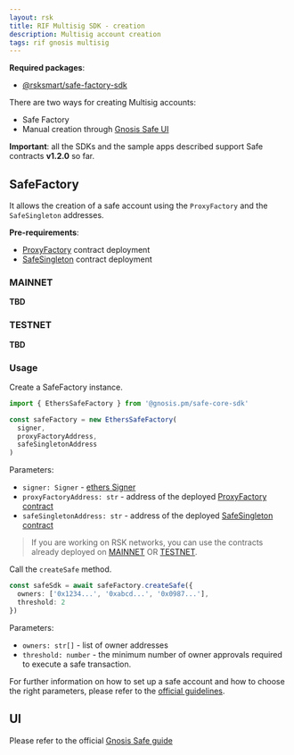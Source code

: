 ```yaml
---
layout: rsk
title: RIF Multisig SDK - creation
description: Multisig account creation
tags: rif gnosis multisig
---
```


**Required packages**:
- [@rsksmart/safe-factory-sdk](https://github.com/rsksmart/safe-factory-sdk)

There are two ways for creating Multisig accounts:
- Safe Factory
- Manual creation through [Gnosis Safe UI](https://rsk-gnosis-safe.com/#/welcome)

**Important**: all the SDKs and the sample apps described support Safe contracts **v1.2.0** so far.

## SafeFactory
It allows the creation of a safe account using the `ProxyFactory` and the `SafeSingleton` addresses.

**Pre-requirements**:
- [ProxyFactory](https://docs.gnosis.io/safe/docs/contracts_architecture/#5-proxy-factory) contract deployment
- [SafeSingleton](https://docs.gnosis.io/safe/docs/contracts_architecture/#1-transaction-management-core-contract) contract deployment

### MAINNET
**TBD**
### TESTNET
**TBD**

### Usage

Create a SafeFactory instance.

```ts
import { EthersSafeFactory } from '@gnosis.pm/safe-core-sdk'

const safeFactory = new EthersSafeFactory(
  signer,
  proxyFactoryAddress,
  safeSingletonAddress
)
```

Parameters:
- `signer: Signer` - [ethers Signer](https://docs.ethers.io/v5/api/signer/#Signer)
- `proxyFactoryAddress: str` - address of the deployed [ProxyFactory contract](https://docs.gnosis.io/safe/docs/contracts_architecture/#5-proxy-factory)
- `safeSingletonAddress: str` - address of the deployed [SafeSingleton contract](https://docs.gnosis.io/safe/docs/contracts_architecture/#1-transaction-management-core-contract)

> If you are working on RSK networks, you can use the contracts already deployed on [MAINNET](#mainnet) OR [TESTNET](#testnet).

Call the `createSafe` method.

```ts
const safeSdk = await safeFactory.createSafe({
  owners: ['0x1234...', '0xabcd...', '0x0987...'],
  threshold: 2
})
```

Parameters:
- `owners: str[]` - list of owner addresses
- `threshold: number` - the minimum number of owner approvals required to execute a safe transaction.

For further information on how to set up a safe account and how to choose the right parameters, please refer to the [official guidelines](https://help.gnosis-safe.io/en/articles/4772567-what-gnosis-safe-setup-should-i-use).

## UI

Please refer to the official [Gnosis Safe guide](https://help.gnosis-safe.io/en/articles/3876461-create-a-gnosis-safe-account)
